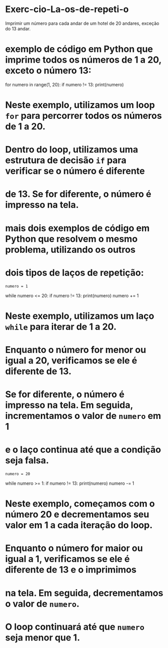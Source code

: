 # Exerc-cio-La-os-de-repeti-o
Imprimir um número para cada andar de um hotel de 20 andares, exceção do 13 andar.


# exemplo de código em Python que imprime todos os números de 1 a 20, exceto o número 13:

for numero in range(1, 20):
    if numero != 13:
        print(numero)
        
 # Neste exemplo, utilizamos um loop `for` para percorrer todos os números de 1 a 20. 
 # Dentro do loop, utilizamos uma estrutura de decisão `if` para verificar se o número é diferente 
 # de 13. Se for diferente, o número é impresso na tela.
 
 # mais dois exemplos de código em Python que resolvem o mesmo problema, utilizando os outros 
 # dois tipos de laços de repetição:
 
    numero = 1
while numero <= 20:
    if numero != 13:
        print(numero)
    numero += 1

 # Neste exemplo, utilizamos um laço `while` para iterar de 1 a 20. 
 # Enquanto o número for menor ou igual a 20, verificamos se ele é diferente de 13. 
 # Se for diferente, o número é impresso na tela. Em seguida, incrementamos o valor de `numero` em 1 
 # e o laço continua até que a condição seja falsa.  
 
    numero = 20
while numero >= 1:
    if numero != 13:
        print(numero)
    numero -= 1
    
 # Neste exemplo, começamos com o número 20 e decrementamos seu valor em 1 a cada iteração do loop. 
 # Enquanto o número for maior ou igual a 1, verificamos se ele é diferente de 13 e o imprimimos 
 # na tela. Em seguida, decrementamos o valor de `numero`. 
 # O loop continuará até que `numero` seja menor que 1.
